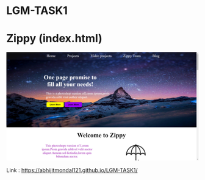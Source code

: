 # LGM-TASK1
# Zippy (index.html)
<img src = "demo/f12.png" alt = "no">

Link : https://abhijitmondal121.github.io/LGM-TASK1/
